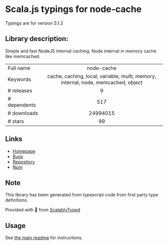 
# Scala.js typings for node-cache

Typings are for version 5.1.2

## Library description:
Simple and fast NodeJS internal caching. Node internal in memory cache like memcached.

|                    |                 |
| ------------------ | :-------------: |
| Full name          | node-cache |
| Keywords           | cache, caching, local, variable, multi, memory, internal, node, memcached, object |
| # releases         | 9 |
| # dependents       | 517 |
| # downloads        | 24994015 |
| # stars            | 99 |

## Links
- [Homepage](https://github.com/mpneuried/nodecache)
- [Bugs](https://github.com/mpneuried/nodecache/issues)
- [Repository](https://github.com/mpneuried/nodecache)
- [Npm](https://www.npmjs.com/package/node-cache)
    


## Note
This library has been generated from typescript code from first party type definitions.

Provided with :purple_heart: from [ScalablyTyped](https://github.com/oyvindberg/ScalablyTyped)

## Usage
See [the main readme](../../readme.md) for instructions.


